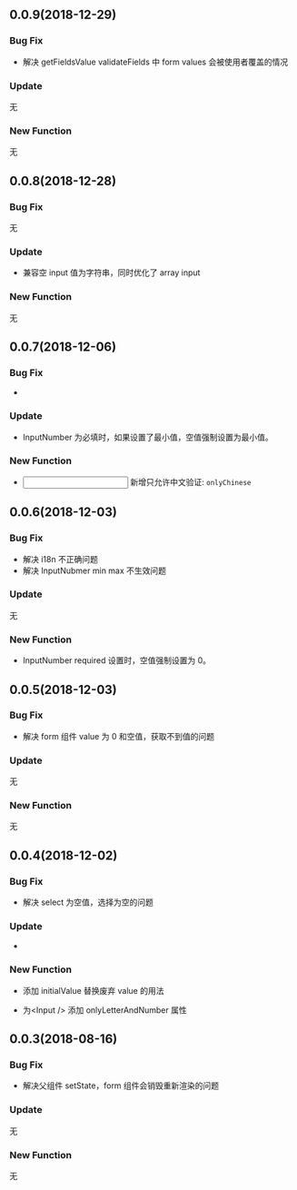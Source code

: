 ## 0.0.9(2018-12-29)

### Bug Fix

- 解决 getFieldsValue validateFields 中 form values 会被使用者覆盖的情况

### Update

无

### New Function

无

## 0.0.8(2018-12-28)

### Bug Fix

无

### Update

- 兼容空 input 值为字符串，同时优化了 array input

### New Function

无

## 0.0.7(2018-12-06)

### Bug Fix

-

### Update

- InputNumber 为必填时，如果设置了最小值，空值强制设置为最小值。

### New Function

- <Input /> 新增只允许中文验证: `onlyChinese`

## 0.0.6(2018-12-03)

### Bug Fix

- 解决 i18n 不正确问题
- 解决 InputNubmer min max 不生效问题

### Update

无

### New Function

- InputNumber required 设置时，空值强制设置为 0。

## 0.0.5(2018-12-03)

### Bug Fix

- 解决 form 组件 value 为 0 和空值，获取不到值的问题

### Update

无

### New Function

无

## 0.0.4(2018-12-02)

### Bug Fix

- 解决 select 为空值，选择为空的问题

### Update

-

### New Function

- 添加 initialValue 替换废弃 value 的用法

- 为\<Input /\> 添加 onlyLetterAndNumber 属性

## 0.0.3(2018-08-16)

### Bug Fix

- 解决父组件 setState，form 组件会销毁重新渲染的问题

### Update

无

### New Function

无
